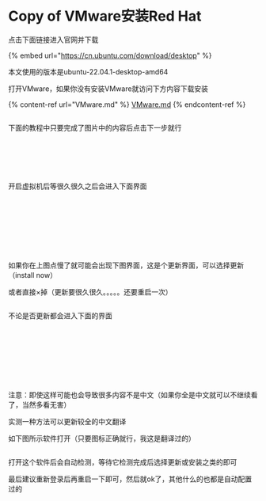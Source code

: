 # Copy of VMware安装Red Hat

点击下面链接进入官网并下载

{% embed url="https://cn.ubuntu.com/download/desktop" %}

本文使用的版本是ubuntu-22.04.1-desktop-amd64

打开VMware，如果你没有安装VMware就访问下方内容下载安装



{% content-ref url="VMware.md" %}
[VMware.md](VMware.md)
{% endcontent-ref %}

<figure><img src="../.gitbook/assets/[}3CU$&#x60;4~CC&#x60;RTD{XSM9Y)H.png" alt=""><figcaption></figcaption></figure>

下面的教程中只要完成了图片中的内容后点击下一步就行

<figure><img src="../.gitbook/assets/&#x60;&#x60;WK}H0LQR%]VS{B3)$9CGM.png" alt=""><figcaption></figcaption></figure>

<figure><img src="../.gitbook/assets/@9B67SUG$)9WSQWCVY_M_(3.png" alt=""><figcaption></figcaption></figure>

<figure><img src="../.gitbook/assets/I~LAGWXPNBQG9UGE~CFI_YX.png" alt=""><figcaption></figcaption></figure>

<figure><img src="../.gitbook/assets/P)F&#x60;1ENR}KV%{3{GRQE12@F.png" alt=""><figcaption></figcaption></figure>

<figure><img src="../.gitbook/assets/2GR~2JTLEEK1JL&#x60;5)A8QA65.png" alt=""><figcaption></figcaption></figure>

<figure><img src="../.gitbook/assets/X2DRKN9ZU5(6]}A&#x60;~8T9$MS.png" alt=""><figcaption></figcaption></figure>

开启虚拟机后等很久很久之后会进入下面界面

<figure><img src="../.gitbook/assets/&#x60;JM77XUO]V5[(ECMUV]L$BE.jpg" alt=""><figcaption></figcaption></figure>

<figure><img src="../.gitbook/assets/P_LBG9}{6YY(RFJ6GASVB8C.jpg" alt=""><figcaption></figcaption></figure>

<figure><img src="../.gitbook/assets/J[[){KD19WE$XP9M1XI21)W.jpg" alt=""><figcaption></figcaption></figure>

<figure><img src="../.gitbook/assets/_Z4J2@$V{HQDBQSM$OXB6{1.jpg" alt=""><figcaption></figcaption></figure>

<figure><img src="../.gitbook/assets/HA5ELX]]4{LA{PB5KV$_K3H.jpg" alt=""><figcaption></figcaption></figure>

<figure><img src="../.gitbook/assets/7&#x60;Y9Z@%GRA9@XGP]KXHNA_I.jpg" alt=""><figcaption></figcaption></figure>

<figure><img src="../.gitbook/assets/T&#x60;IEWYN[P@X_&#x60;U13UNWC}IB.jpg" alt=""><figcaption></figcaption></figure>

<figure><img src="../.gitbook/assets/LMF5&#x60;&#x60;]F}IBY18H0$I9MD2D.jpg" alt=""><figcaption></figcaption></figure>

<figure><img src="../.gitbook/assets/@NH3R%)&#x60;40QMYKDXUGC8~1X.jpg" alt=""><figcaption></figcaption></figure>

如果你在上图点慢了就可能会出现下图界面，这是个更新界面，可以选择更新（install now）

或者直接×掉（更新要很久很久。。。。。还要重启一次）

<figure><img src="../.gitbook/assets/BEI75D]{80AS@WO27COM&#x60;CT.jpg" alt=""><figcaption></figcaption></figure>

不论是否更新都会进入下面的界面

<figure><img src="../.gitbook/assets/HXR9Q~4(@GLS_2GP&#x60;UQSA@F.jpg" alt=""><figcaption></figcaption></figure>

<figure><img src="../.gitbook/assets/$_]J}KHH&#x60;2{B9UG)EKVPQAE.jpg" alt=""><figcaption></figcaption></figure>

<figure><img src="../.gitbook/assets/E{T4W@SC_5)]9}6CNLXBV)M.jpg" alt=""><figcaption></figcaption></figure>

<figure><img src="../.gitbook/assets/E{T4W@SC_5)]9}6CNLXBV)M.jpg" alt=""><figcaption></figcaption></figure>

<figure><img src="../.gitbook/assets/ID8({%EL5(A5%2V]C]5]D4D.jpg" alt=""><figcaption></figcaption></figure>

<figure><img src="../.gitbook/assets/NYGD_F&#x60;5ISB_BID5U15}PQY.jpg" alt=""><figcaption></figcaption></figure>

<figure><img src="../.gitbook/assets/422MB10982@UAN%JJQ08OIG.jpg" alt=""><figcaption></figcaption></figure>

<figure><img src="../.gitbook/assets/_5UG~XKDB34HUMY7%KJGVD1.jpg" alt=""><figcaption></figcaption></figure>

<figure><img src="../.gitbook/assets/2UP~[U(3@KI9LGRWZUINAPW.jpg" alt=""><figcaption></figcaption></figure>

注意：即使这样可能也会导致很多内容不是中文（如果你全是中文就可以不继续看了，当然多看无害）

实测一种方法可以更新较全的中文翻译

如下图所示软件打开（只要图标正确就行，我这是翻译过的）

<figure><img src="../.gitbook/assets/{G)2QN3CKYV(A$~P{6)8&#x60;FA.png" alt=""><figcaption></figcaption></figure>

打开这个软件后会自动检测，等待它检测完成后选择更新或安装之类的即可

最后建议重新登录后再重启一下即可，然后就ok了，其他什么的也都是自动配置过的
